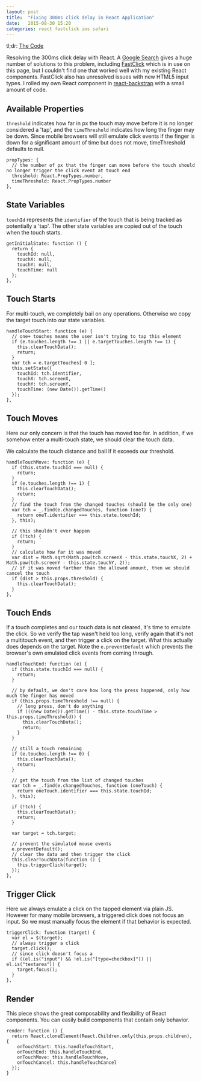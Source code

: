 ```yaml
---
layout: post
title:  "Fixing 300ms click delay in React Application"
date:   2015-08-30 15:20
categories: react fastclick ios safari
---
```


tl;dr: [The Code](https://raw.githubusercontent.com/moodysalem/react-backstrap/master/src/main/resources/META-INF/resources/rbs/components/controls/Tappable.js)

Resolving the 300ms click delay with React. A [Google Search](https://www.google.com/search?q=click+delay) gives a huge number of solutions to this problem, including [FastClick](https://github.com/ftlabs/fastclick) which is in use on this page, but I couldn't find one that worked well with my existing React components. FastClick also has unresolved issues with new HTML5 input types. I rolled my own React component in [react-backstrap](https://github.com/moodysalem/react-backstrap) with a small amount of code.


## Available Properties

`threshold` indicates how far in px the touch may move before it is no longer considered a 'tap', and the `timeThreshold` indicates how long the finger may be down. Since mobile browsers will still emulate click events if the finger is down for a significant amount of time but does not move, timeThreshold defaults to null.

    propTypes: {
      // the number of px that the finger can move before the touch should no longer trigger the click event at touch end
      threshold: React.PropTypes.number,
      timeThreshold: React.PropTypes.number
    },

## State Variables

`touchId` represents the `identifier` of the touch that is being tracked as potentially a 'tap'. The other state variables are copied out of the touch when the touch starts.


    getInitialState: function () {
      return {
        touchId: null,
        touchX: null,
        touchY: null,
        touchTime: null
      };
    },


## Touch Starts

For multi-touch, we completely bail on any operations. Otherwise we copy the target touch into our state variables.

	handleTouchStart: function (e) {
	  // one+ touches means the user isn't trying to tap this element
	  if (e.touches.length !== 1 || e.targetTouches.length !== 1) {
	    this.clearTouchData();
	    return;
	  }
	  var tch = e.targetTouches[ 0 ];
	  this.setState({
	    touchId: tch.identifier,
	    touchX: tch.screenX,
	    touchY: tch.screenY,
	    touchTime: (new Date()).getTime()
	  });
	},

## Touch Moves

Here our only concern is that the touch has moved too far. In addition, if we somehow enter a multi-touch state, we should clear the touch data.

We calculate the touch distance and bail if it exceeds our threshold.

    handleTouchMove: function (e) {
      if (this.state.touchId === null) {
        return;
      }
      if (e.touches.length !== 1) {
        this.clearTouchData();
        return;
      }
      // find the touch from the changed touches (should be the only one)
      var tch = _.find(e.changedTouches, function (oneT) {
        return oneT.identifier === this.state.touchId;
      }, this);

      // this shouldn't ever happen
      if (!tch) {
        return;
      }
      // calculate how far it was moved
      var dist = Math.sqrt(Math.pow(tch.screenX - this.state.touchX, 2) + Math.pow(tch.screenY - this.state.touchY, 2));
      // if it was moved farther than the allowed amount, then we should cancel the touch
      if (dist > this.props.threshold) {
        this.clearTouchData();
      }
    },


## Touch Ends
If a touch completes and our touch data is not cleared, it's time to emulate the click. So we verify the tap wasn't held too long, verify again that it's not a multitouch event, and then trigger a click on the target. What this actually does depends on the target. Note the `e.preventDefault` which prevents the browser's own emulated click events from coming through.

    handleTouchEnd: function (e) {
      if (this.state.touchId === null) {
        return;
      }

      // by default, we don't care how long the press happened, only how much the finger has moved
      if (this.props.timeThreshold !== null) {
        // long press, don't do anything
        if (((new Date()).getTime() - this.state.touchTime > this.props.timeThreshold)) {
          this.clearTouchData();
          return;
        }
      }

      // still a touch remaining
      if (e.touches.length !== 0) {
        this.clearTouchData();
        return;
      }

      // get the touch from the list of changed touches
      var tch = _.find(e.changedTouches, function (oneTouch) {
        return oneTouch.identifier === this.state.touchId;
      }, this);

      if (!tch) {
        this.clearTouchData();
        return;
      }

      var target = tch.target;

      // prevent the simulated mouse events
      e.preventDefault();
      // clear the data and then trigger the click
      this.clearTouchData(function () {
        this.triggerClick(target);
      });
    },

## Trigger Click

Here we always emulate a click on the tapped element via plain JS. However for many mobile browsers, a triggered click does not focus an input. So we must manually focus the element if that behavior is expected.

    triggerClick: function (target) {
      var el = $(target);
      // always trigger a click
      target.click();
      // since click doesn't focus a
      if ((el.is("input") && !el.is("[type=checkbox]")) || el.is("textarea")) {
        target.focus();
      }
    },


## Render

This piece shows the great composability and flexibility of React components. You can easily build components that contain only behavior.

    render: function () {
      return React.cloneElement(React.Children.only(this.props.children), {
        onTouchStart: this.handleTouchStart,
        onTouchEnd: this.handleTouchEnd,
        onTouchMove: this.handleTouchMove,
        onTouchCancel: this.handleTouchCancel
      });
    }